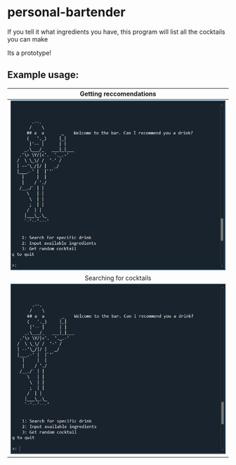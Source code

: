 # personal-bartender
If you tell it what ingredients you have, this program will list all the cocktails you can make

Its a prototype!

Example usage:
----

| Getting reccomendations | 
|:---:|
|![protoype run](demo_cocktails_recc.gif) |
|Searching for cocktails |
|![prototype run](demo_cocktails_search.gif)|
